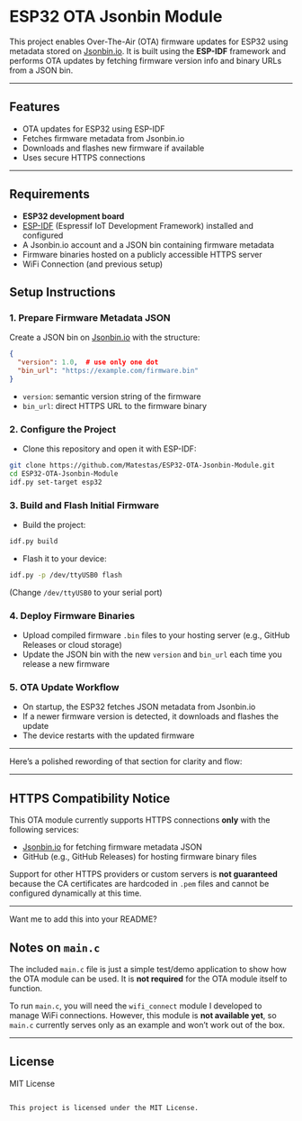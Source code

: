 # ESP32 OTA Jsonbin Module

This project enables Over-The-Air (OTA) firmware updates for ESP32 using metadata stored on [Jsonbin.io](https://jsonbin.io/). It is built using the **ESP-IDF** framework and performs OTA updates by fetching firmware version info and binary URLs from a JSON bin.

---

## Features

- OTA updates for ESP32 using ESP-IDF  
- Fetches firmware metadata from Jsonbin.io  
- Downloads and flashes new firmware if available  
- Uses secure HTTPS connections  

---

## Requirements

- **ESP32 development board**  
- [ESP-IDF](https://docs.espressif.com/projects/esp-idf/en/latest/esp32/get-started/) (Espressif IoT Development Framework) installed and configured  
- A Jsonbin.io account and a JSON bin containing firmware metadata  
- Firmware binaries hosted on a publicly accessible HTTPS server  
- WiFi Connection (and previous setup)

## Setup Instructions

### 1. Prepare Firmware Metadata JSON

Create a JSON bin on [Jsonbin.io](https://jsonbin.io/) with the structure:

```json
{
  "version": 1.0,  # use only one dot
  "bin_url": "https://example.com/firmware.bin"
}
````

* `version`: semantic version string of the firmware
* `bin_url`: direct HTTPS URL to the firmware binary

### 2. Configure the Project

* Clone this repository and open it with ESP-IDF:

```bash
git clone https://github.com/Matestas/ESP32-OTA-Jsonbin-Module.git
cd ESP32-OTA-Jsonbin-Module
idf.py set-target esp32
```

### 3. Build and Flash Initial Firmware

* Build the project:

```bash
idf.py build
```

* Flash it to your device:

```bash
idf.py -p /dev/ttyUSB0 flash
```

(Change `/dev/ttyUSB0` to your serial port)

### 4. Deploy Firmware Binaries

* Upload compiled firmware `.bin` files to your hosting server (e.g., GitHub Releases or cloud storage)
* Update the JSON bin with the new `version` and `bin_url` each time you release a new firmware

### 5. OTA Update Workflow

* On startup, the ESP32 fetches JSON metadata from Jsonbin.io
* If a newer firmware version is detected, it downloads and flashes the update
* The device restarts with the updated firmware

---
Here’s a polished rewording of that section for clarity and flow:

---

## HTTPS Compatibility Notice

This OTA module currently supports HTTPS connections **only** with the following services:

* [Jsonbin.io](https://jsonbin.io/) for fetching firmware metadata JSON
* GitHub (e.g., GitHub Releases) for hosting firmware binary files

Support for other HTTPS providers or custom servers is **not guaranteed** because the CA certificates are hardcoded in `.pem` files and cannot be configured dynamically at this time. 

---

Want me to add this into your README?

## Notes on `main.c`

The included `main.c` file is just a simple test/demo application to show how the OTA module can be used. It is **not required** for the OTA module itself to function.

To run `main.c`, you will need the `wifi_connect` module I developed to manage WiFi connections. However, this module is **not available yet**, so `main.c` currently serves only as an example and won’t work out of the box.

---

## License

MIT License

```

This project is licensed under the MIT License.
```
